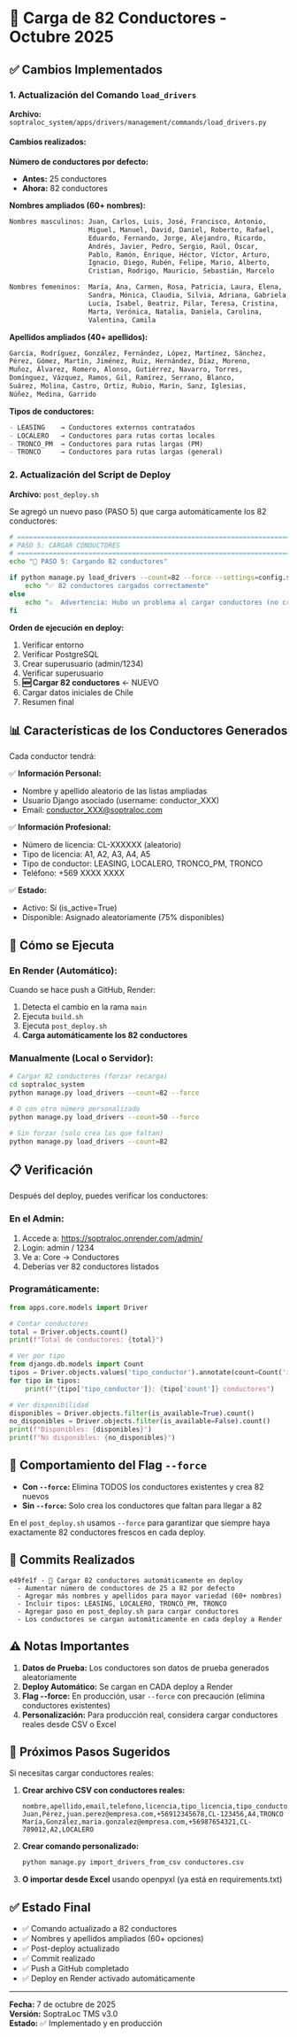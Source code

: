 # 🚚 Carga de 82 Conductores - Octubre 2025

## ✅ Cambios Implementados

### 1. **Actualización del Comando `load_drivers`**

**Archivo:** `soptraloc_system/apps/drivers/management/commands/load_drivers.py`

#### Cambios realizados:

**Número de conductores por defecto:**
- **Antes:** 25 conductores
- **Ahora:** 82 conductores

**Nombres ampliados (60+ nombres):**
```python
Nombres masculinos: Juan, Carlos, Luis, José, Francisco, Antonio, 
                    Miguel, Manuel, David, Daniel, Roberto, Rafael, 
                    Eduardo, Fernando, Jorge, Alejandro, Ricardo, 
                    Andrés, Javier, Pedro, Sergio, Raúl, Óscar, 
                    Pablo, Ramón, Enrique, Héctor, Víctor, Arturo, 
                    Ignacio, Diego, Rubén, Felipe, Mario, Alberto, 
                    Cristian, Rodrigo, Mauricio, Sebastián, Marcelo

Nombres femeninos:  María, Ana, Carmen, Rosa, Patricia, Laura, Elena, 
                    Sandra, Mónica, Claudia, Silvia, Adriana, Gabriela,
                    Lucía, Isabel, Beatriz, Pilar, Teresa, Cristina,
                    Marta, Verónica, Natalia, Daniela, Carolina,
                    Valentina, Camila
```

**Apellidos ampliados (40+ apellidos):**
```python
García, Rodríguez, González, Fernández, López, Martínez, Sánchez,
Pérez, Gómez, Martín, Jiménez, Ruiz, Hernández, Díaz, Moreno,
Muñoz, Álvarez, Romero, Alonso, Gutiérrez, Navarro, Torres,
Domínguez, Vázquez, Ramos, Gil, Ramírez, Serrano, Blanco,
Suárez, Molina, Castro, Ortiz, Rubio, Marín, Sanz, Iglesias,
Núñez, Medina, Garrido
```

**Tipos de conductores:**
```python
- LEASING    → Conductores externos contratados
- LOCALERO   → Conductores para rutas cortas locales
- TRONCO_PM  → Conductores para rutas largas (PM)
- TRONCO     → Conductores para rutas largas (general)
```

### 2. **Actualización del Script de Deploy**

**Archivo:** `post_deploy.sh`

Se agregó un nuevo paso (PASO 5) que carga automáticamente los 82 conductores:

```bash
# ============================================================================
# PASO 5: CARGAR CONDUCTORES
# ============================================================================
echo "🚚 PASO 5: Cargando 82 conductores"

if python manage.py load_drivers --count=82 --force --settings=config.settings_production; then
    echo "✅ 82 conductores cargados correctamente"
else
    echo "⚠️  Advertencia: Hubo un problema al cargar conductores (no crítico)"
fi
```

**Orden de ejecución en deploy:**
1. Verificar entorno
2. Verificar PostgreSQL
3. Crear superusuario (admin/1234)
4. Verificar superusuario
5. **🆕 Cargar 82 conductores** ← NUEVO
6. Cargar datos iniciales de Chile
7. Resumen final

## 📊 Características de los Conductores Generados

Cada conductor tendrá:

✅ **Información Personal:**
- Nombre y apellido aleatorio de las listas ampliadas
- Usuario Django asociado (username: conductor_XXX)
- Email: conductor_XXX@soptraloc.com

✅ **Información Profesional:**
- Número de licencia: CL-XXXXXX (aleatorio)
- Tipo de licencia: A1, A2, A3, A4, A5
- Tipo de conductor: LEASING, LOCALERO, TRONCO_PM, TRONCO
- Teléfono: +569 XXXX XXXX

✅ **Estado:**
- Activo: Sí (is_active=True)
- Disponible: Asignado aleatoriamente (75% disponibles)

## 🚀 Cómo se Ejecuta

### En Render (Automático):

Cuando se hace push a GitHub, Render:
1. Detecta el cambio en la rama `main`
2. Ejecuta `build.sh`
3. Ejecuta `post_deploy.sh`
4. **Carga automáticamente los 82 conductores**

### Manualmente (Local o Servidor):

```bash
# Cargar 82 conductores (forzar recarga)
cd soptraloc_system
python manage.py load_drivers --count=82 --force

# O con otro número personalizado
python manage.py load_drivers --count=50 --force

# Sin forzar (solo crea los que faltan)
python manage.py load_drivers --count=82
```

## 📋 Verificación

Después del deploy, puedes verificar los conductores:

### En el Admin:
1. Accede a: https://soptraloc.onrender.com/admin/
2. Login: admin / 1234
3. Ve a: Core → Conductores
4. Deberías ver 82 conductores listados

### Programáticamente:
```python
from apps.core.models import Driver

# Contar conductores
total = Driver.objects.count()
print(f"Total de conductores: {total}")

# Ver por tipo
from django.db.models import Count
tipos = Driver.objects.values('tipo_conductor').annotate(count=Count('id'))
for tipo in tipos:
    print(f"{tipo['tipo_conductor']}: {tipo['count']} conductores")

# Ver disponibilidad
disponibles = Driver.objects.filter(is_available=True).count()
no_disponibles = Driver.objects.filter(is_available=False).count()
print(f"Disponibles: {disponibles}")
print(f"No disponibles: {no_disponibles}")
```

## 🔄 Comportamiento del Flag `--force`

- **Con `--force`:** Elimina TODOS los conductores existentes y crea 82 nuevos
- **Sin `--force`:** Solo crea los conductores que faltan para llegar a 82

En el `post_deploy.sh` usamos `--force` para garantizar que siempre haya exactamente 82 conductores frescos en cada deploy.

## 📝 Commits Realizados

```
e49fe1f - 🚚 Cargar 82 conductores automáticamente en deploy
  - Aumentar número de conductores de 25 a 82 por defecto
  - Agregar más nombres y apellidos para mayor variedad (60+ nombres)
  - Incluir tipos: LEASING, LOCALERO, TRONCO_PM, TRONCO
  - Agregar paso en post_deploy.sh para cargar conductores
  - Los conductores se cargan automáticamente en cada deploy a Render
```

## ⚠️ Notas Importantes

1. **Datos de Prueba:** Los conductores son datos de prueba generados aleatoriamente
2. **Deploy Automático:** Se cargan en CADA deploy a Render
3. **Flag --force:** En producción, usar `--force` con precaución (elimina conductores existentes)
4. **Personalización:** Para producción real, considera cargar conductores reales desde CSV o Excel

## 🎯 Próximos Pasos Sugeridos

Si necesitas cargar conductores reales:

1. **Crear archivo CSV con conductores reales:**
   ```csv
   nombre,apellido,email,telefono,licencia,tipo_licencia,tipo_conductor
   Juan,Pérez,juan.perez@empresa.com,+56912345678,CL-123456,A4,TRONCO
   María,González,maria.gonzalez@empresa.com,+56987654321,CL-789012,A2,LOCALERO
   ```

2. **Crear comando personalizado:**
   ```bash
   python manage.py import_drivers_from_csv conductores.csv
   ```

3. **O importar desde Excel** usando openpyxl (ya está en requirements.txt)

## ✅ Estado Final

- ✅ Comando actualizado a 82 conductores
- ✅ Nombres y apellidos ampliados (60+ opciones)
- ✅ Post-deploy actualizado
- ✅ Commit realizado
- ✅ Push a GitHub completado
- ✅ Deploy en Render activado automáticamente

---

**Fecha:** 7 de octubre de 2025  
**Versión:** SoptraLoc TMS v3.0  
**Estado:** ✅ Implementado y en producción
